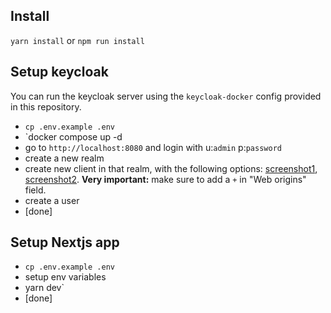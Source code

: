 ## Install
`yarn install` or `npm run install`

## Setup keycloak
You can run the keycloak server using the `keycloak-docker` config provided in this repository.
- `cp .env.example .env`
- `docker compose up -d
- go to `http://localhost:8080` and login with u:`admin` p:`password`
- create a new realm
- create new client in that realm, with the following options: [screenshot1](https://github.com/uaibo/nextjs-keycloak/public/kc1.png), [screenshot2](https://github.com/uaibo/nextjs-keycloak/public/kc2.png). **Very important:** make sure to add a `+` in "Web origins" field.
- create a user
- [done]


## Setup Nextjs app
- `cp .env.example .env`
- setup env variables
- yarn dev`
- [done]
